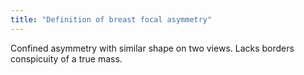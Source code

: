 ```yaml
---
title: "Definition of breast focal asymmetry"
---
```

Confined asymmetry with similar shape on two views. Lacks borders conspicuity of a true mass.


